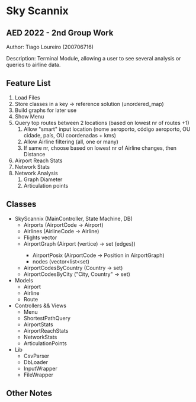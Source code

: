 # Sky Scannix

## AED 2022 - 2nd Group Work
 
Author: Tiago Loureiro (200706716)

Description: Terminal Module, allowing a user to see several analysis or queries to airline data. 

## Feature List
1) Load Files
2) Store classes in a key -> reference solution (unordered_map)
3) Build graphs for later use
4) Show Menu
5) Query top routes between 2 locations (based on lowest nr of routes +1)
   1) Allow "smart" input location (nome aeroporto, código aeroporto, OU cidade, país, OU coordenadas + kms)
   2) Allow Airline filtering (all, one or many)
   3) If same nr, choose based on lowest nr of Airline changes, then Distance
6) Airport Reach Stats
7) Network Stats
8) Network Analysis
   1) Graph Diameter
   2) Articulation points 

## Classes
- SkyScannix (MainController, State Machine, DB)
  - Airports (AirportCode -> Airport)
  - Airlines (AirlineCode -> Airline)
  - Flights vector<Route>
  - AirportGraph (Airport (vertice) -> set<AirlineCodes> (edges))
    - AirportPosix (AirportCode -> Position in AirportGraph)
    - nodes (vector<list<set<AirlineCodes>)
  - AirportCodesByCountry (Country -> set<AirportCodes>)
  - AirportCodesByCity ("City, Country" -> set<AirportCodes>)
- Models
  - Airport
  - Airline
  - Route
- Controllers && Views
  - Menu
  - ShortestPathQuery
  - AirportStats
  - AirportReachStats
  - NetworkStats
  - ArticulationPoints
- Lib
  - CsvParser
  - DbLoader
  - InputWrapper
  - FileWrapper
  

## Other Notes